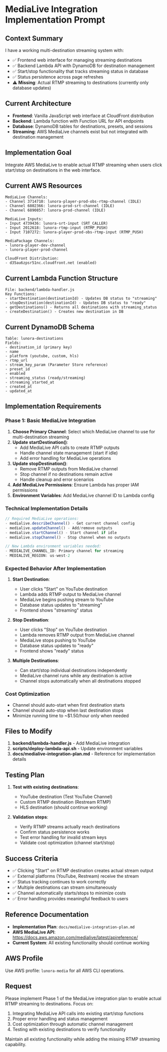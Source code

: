 # MediaLive Integration Implementation Prompt

## Context Summary
I have a working multi-destination streaming system with:
- ✅ Frontend web interface for managing streaming destinations
- ✅ Backend Lambda API with DynamoDB for destination management
- ✅ Start/stop functionality that tracks streaming status in database
- ✅ Status persistence across page refreshes
- ⚠️ **Missing**: Actual RTMP streaming to destinations (currently only database updates)

## Current Architecture
- **Frontend**: Vanilla JavaScript web interface at CloudFront distribution
- **Backend**: Lambda function with Function URL for API endpoints
- **Database**: DynamoDB tables for destinations, presets, and sessions
- **Streaming**: AWS MediaLive channels exist but not integrated with destination management

## Implementation Goal
Integrate AWS MediaLive to enable actual RTMP streaming when users click start/stop on destinations in the web interface.

## Current AWS Resources
```
MediaLive Channels:
- Channel 3714710: lunora-player-prod-obs-rtmp-channel (IDLE)
- Channel 6802366: lunora-prod-srt-channel (IDLE) 
- Channel 6890857: lunora-prod-channel (IDLE)

MediaLive Inputs:
- Input 4739436: lunora-srt-input (SRT_CALLER)
- Input 2012618: lunora-rtmp-input (RTMP_PUSH)
- Input 7107272: lunora-player-prod-obs-rtmp-input (RTMP_PUSH)

MediaPackage Channels:
- lunora-player-dev-channel
- lunora-player-prod-channel

CloudFront Distribution:
- d35au6zpsr51nc.cloudfront.net (enabled)
```

## Current Lambda Function Structure
```
File: backend/lambda-handler.js
Key Functions:
- startDestination(destinationId) - Updates DB status to "streaming"
- stopDestination(destinationId) - Updates DB status to "ready"
- getDestinations() - Returns all destinations with streaming_status
- createDestination() - Creates new destination in DB
```

## Current DynamoDB Schema
```
Table: lunora-destinations
Fields:
- destination_id (primary key)
- name
- platform (youtube, custom, hls)
- rtmp_url
- stream_key_param (Parameter Store reference)
- preset_id
- enabled
- streaming_status (ready/streaming)
- streaming_started_at
- created_at
- updated_at
```

## Implementation Requirements

### Phase 1: Basic MediaLive Integration
1. **Choose Primary Channel**: Select which MediaLive channel to use for multi-destination streaming
2. **Update startDestination()**: 
   - Add MediaLive API calls to create RTMP outputs
   - Handle channel state management (start if idle)
   - Add error handling for MediaLive operations
3. **Update stopDestination()**:
   - Remove RTMP outputs from MediaLive channel
   - Stop channel if no destinations remain active
   - Handle cleanup and error scenarios
4. **Add MediaLive Permissions**: Ensure Lambda has proper IAM permissions
5. **Environment Variables**: Add MediaLive channel ID to Lambda config

### Technical Implementation Details
```javascript
// Required MediaLive operations:
- medialive.describeChannel() - Get current channel config
- medialive.updateChannel() - Add/remove outputs
- medialive.startChannel() - Start channel if idle
- medialive.stopChannel() - Stop channel when no outputs

// New Lambda environment variables needed:
- MEDIALIVE_CHANNEL_ID: Primary channel for streaming
- MEDIALIVE_REGION: us-west-2
```

### Expected Behavior After Implementation
1. **Start Destination**: 
   - User clicks "Start" on YouTube destination
   - Lambda adds RTMP output to MediaLive channel
   - MediaLive begins pushing stream to YouTube
   - Database status updates to "streaming"
   - Frontend shows "streaming" status

2. **Stop Destination**:
   - User clicks "Stop" on YouTube destination  
   - Lambda removes RTMP output from MediaLive channel
   - MediaLive stops pushing to YouTube
   - Database status updates to "ready"
   - Frontend shows "ready" status

3. **Multiple Destinations**:
   - Can start/stop individual destinations independently
   - MediaLive channel runs while any destination is active
   - Channel stops automatically when all destinations stopped

### Cost Optimization
- Channel should auto-start when first destination starts
- Channel should auto-stop when last destination stops
- Minimize running time to ~$1.50/hour only when needed

## Files to Modify
1. **backend/lambda-handler.js** - Add MediaLive integration
2. **scripts/deploy-lambda-api.sh** - Update environment variables
3. **docs/medialive-integration-plan.md** - Reference for implementation details

## Testing Plan
1. **Test with existing destinations**:
   - YouTube destination (Test YouTube Channel)
   - Custom RTMP destination (Restream RTMP)
   - HLS destination (should continue working)

2. **Validation steps**:
   - Verify RTMP streams actually reach destinations
   - Confirm status persistence works
   - Test error handling for invalid stream keys
   - Validate cost optimization (channel start/stop)

## Success Criteria
- ✅ Clicking "Start" on RTMP destination creates actual stream output
- ✅ External platforms (YouTube, Restream) receive the stream
- ✅ Status tracking continues to work correctly
- ✅ Multiple destinations can stream simultaneously
- ✅ Channel automatically starts/stops to minimize costs
- ✅ Error handling provides meaningful feedback to users

## Reference Documentation
- **Implementation Plan**: `docs/medialive-integration-plan.md`
- **AWS MediaLive API**: https://docs.aws.amazon.com/medialive/latest/apireference/
- **Current System**: All existing functionality should continue working

## AWS Profile
Use AWS profile: `lunora-media` for all AWS CLI operations.

## Request
Please implement Phase 1 of the MediaLive integration plan to enable actual RTMP streaming to destinations. Focus on:
1. Integrating MediaLive API calls into existing start/stop functions
2. Proper error handling and status management
3. Cost optimization through automatic channel management
4. Testing with existing destinations to verify functionality

Maintain all existing functionality while adding the missing RTMP streaming capability.
